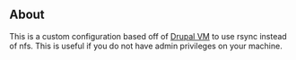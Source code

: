 ## About

This is a custom configuration based off of [Drupal VM](https://www.drupalvm.com/) to use rsync instead of nfs.
This is useful if you do not have admin privileges on your machine.

